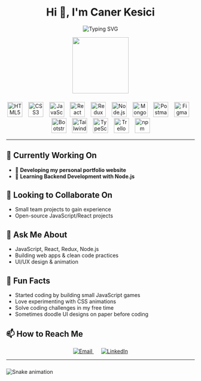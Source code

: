 <h1 align="center">Hi 👋, I'm Caner Kesici</h1>

<p align="center">
  <img src="https://readme-typing-svg.demolab.com?font=Fira+Code&size=24&pause=1000&color=0e75b6&center=true&width=500&lines=Junior+Frontend+Developer;Learning+React+%26+Node.js;Building+Awesome+Projects" alt="Typing SVG" />
</p>

<p align="center">
   <img height="150" src="https://media.giphy.com/media/M9gbBd9nbDrOTu1Mqx/giphy.gif"  />
</p>

###

<p align="center">
  <img src="https://cdn.jsdelivr.net/gh/devicons/devicon/icons/html5/html5-original.svg" height="40" alt="HTML5"/>
  &nbsp;&nbsp;
  <img src="https://cdn.jsdelivr.net/gh/devicons/devicon/icons/css3/css3-original.svg" height="40" alt="CSS3"/>
  &nbsp;&nbsp;
  <img src="https://cdn.jsdelivr.net/gh/devicons/devicon/icons/javascript/javascript-original.svg" height="40" alt="JavaScript"/>
  &nbsp;&nbsp;
  <img src="https://cdn.jsdelivr.net/gh/devicons/devicon/icons/react/react-original.svg" height="40" alt="React"/>
  &nbsp;&nbsp;
  <img src="https://cdn.jsdelivr.net/gh/devicons/devicon/icons/redux/redux-original.svg" height="40" alt="Redux"/>
  &nbsp;&nbsp;
  <img src="https://cdn.jsdelivr.net/gh/devicons/devicon/icons/nodejs/nodejs-original.svg" height="40" alt="Node.js"/>
  &nbsp;&nbsp;
  <img src="https://cdn.jsdelivr.net/gh/devicons/devicon/icons/mongodb/mongodb-original.svg" height="40" alt="MongoDB"/>
  &nbsp;&nbsp;
  <img src="https://cdn.jsdelivr.net/gh/devicons/devicon/icons/postman/postman-original.svg" height="40" alt="Postman"/>
  &nbsp;&nbsp;
  <img src="https://cdn.jsdelivr.net/gh/devicons/devicon/icons/figma/figma-original.svg" height="40" alt="Figma"/>
  &nbsp;&nbsp;
  <img src="https://cdn.jsdelivr.net/gh/devicons/devicon/icons/bootstrap/bootstrap-original.svg" height="40" alt="Bootstrap"/>
  &nbsp;&nbsp;
  <img src="https://www.vectorlogo.zone/logos/tailwindcss/tailwindcss-icon.svg" height="40" alt="Tailwind"/>
  &nbsp;&nbsp;
  <img src="https://cdn.jsdelivr.net/gh/devicons/devicon/icons/typescript/typescript-original.svg" height="40" alt="TypeScript"/>
  &nbsp;&nbsp;
  <img src="https://cdn.jsdelivr.net/gh/devicons/devicon/icons/trello/trello-plain.svg" height="40" alt="Trello"/>
  &nbsp;&nbsp;
  <img src="https://cdn.jsdelivr.net/gh/devicons/devicon/icons/npm/npm-original-wordmark.svg" height="40" alt="npm"/>
</p>


---

## 🚀 Currently Working On
- 🔭 **Developing my personal portfolio website**  
- 🌱 **Learning Backend Development with Node.js**  

## 👯 Looking to Collaborate On
- Small team projects to gain experience  
- Open-source JavaScript/React projects  

## 💬 Ask Me About
- JavaScript, React, Redux, Node.js  
- Building web apps & clean code practices  
- UI/UX design & animation  

## 🎉 Fun Facts
- Started coding by building small JavaScript games  
- Love experimenting with CSS animations  
- Solve coding challenges in my free time  
- Sometimes doodle UI designs on paper before coding  

## 📫 How to Reach Me
<p align="center">
  <a href="mailto:canerkesici08@gmail.com">
    <img src="https://img.shields.io/badge/Email-canerkesici08%40gmail.com-D14836?style=for-the-badge&logo=gmail&logoColor=white" alt="Email"/>
  </a>
  &nbsp;&nbsp;&nbsp;&nbsp;
  <a href="https://linkedin.com/in/caner-kesici">
    <img src="https://img.shields.io/badge/LinkedIn-Caner%20Kesici-0077B5?style=for-the-badge&logo=linkedin&logoColor=white" alt="LinkedIn"/>
  </a>
</p>



---


###

<img src="https://raw.githubusercontent.com/Canerksc/Canerksc/output/snake.svg" alt="Snake animation" />


###
